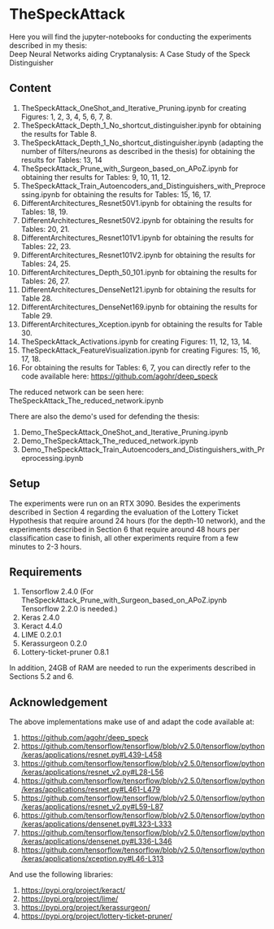 # TheSpeckAttack

Here you will find the jupyter-notebooks for conducting the experiments described in my thesis:   
Deep Neural Networks aiding Cryptanalysis: A Case Study of the Speck Distinguisher

## Content

1. TheSpeckAttack_OneShot_and_Iterative_Pruning.ipynb for creating Figures: 1, 2, 3, 4, 5, 6, 7, 8.
2. TheSpeckAttack_Depth_1_No_shortcut_distinguisher.ipynb for obtaining the results for Table 8.
3. TheSpeckAttack_Depth_1_No_shortcut_distinguisher.ipynb (adapting the number of filters/neurons as described in the thesis) for obtaining the results for Tables: 13, 14 
4. TheSpeckAttack_Prune_with_Surgeon_based_on_APoZ.ipynb for obtaining ther results for Tables: 9, 10, 11, 12.
5. TheSpeckAttack_Train_Autoencoders_and_Distinguishers_with_Preprocessing.ipynb for obtaining the results for Tables: 15, 16, 17.
6. DifferentArchitectures_Resnet50V1.ipynb for obtaining the results for Tables: 18, 19.
7. DifferentArchitectures_Resnet50V2.ipynb for obtaining the results for Tables: 20, 21.
8. DifferentArchitectures_Resnet101V1.ipynb for obtaining the results for Tables: 22, 23.
9. DifferentArchitectures_Resnet101V2.ipynb for obtaining the results for Tables: 24, 25.
10. DifferentArchitectures_Depth_50_101.ipynb for obtaining the results for Tables: 26, 27.
11. DifferentArchitectures_DenseNet121.ipynb for obtaining the results for Table 28.
12. DifferentArchitectures_DenseNet169.ipynb for obtaining the results for Table 29.
13. DifferentArchitectures_Xception.ipynb for obtaining the results for Table 30.
14. TheSpeckAttack_Activations.ipynb for creating Figures: 11, 12, 13, 14.
15. TheSpeckAttack_FeatureVisualization.ipynb for creating Figures: 15, 16, 17, 18.
16. For obtaining the results for Tables: 6, 7, you can directly refer to the code available here: https://github.com/agohr/deep_speck

The reduced network can be seen here: TheSpeckAttack_The_reduced_network.ipynb

There are also the demo's used for defending the thesis: 
1. Demo_TheSpeckAttack_OneShot_and_Iterative_Pruning.ipynb
2. Demo_TheSpeckAttack_The_reduced_network.ipynb
3. Demo_TheSpeckAttack_Train_Autoencoders_and_Distinguishers_with_Preprocessing.ipynb

## Setup

The experiments were run on an RTX 3090. 
Besides the experiments described in Section 4 regarding the evaluation of the Lottery Ticket Hypothesis that require around 24 hours (for the depth-10 network), and the experiments described in Section 6 that require around 48 hours per classification case to finish, all other experiments require from a few minutes to 2-3 hours.   

## Requirements

1. Tensorflow 2.4.0 (For TheSpeckAttack_Prune_with_Surgeon_based_on_APoZ.ipynb Tensorflow 2.2.0 is needed.)
2. Keras 2.4.0
3. Keract 4.4.0
4. LIME 0.2.0.1
5. Kerassurgeon 0.2.0
6. Lottery-ticket-pruner 0.8.1 

In addition, 24GB of RAM are needed to run the experiments described in Sections 5.2 and 6. 


## Acknowledgement

The above implementations make use of and adapt the code available at:

1. https://github.com/agohr/deep_speck
2. https://github.com/tensorflow/tensorflow/blob/v2.5.0/tensorflow/python/keras/applications/resnet.py#L439-L458
3. https://github.com/tensorflow/tensorflow/blob/v2.5.0/tensorflow/python/keras/applications/resnet_v2.py#L28-L56
4. https://github.com/tensorflow/tensorflow/blob/v2.5.0/tensorflow/python/keras/applications/resnet.py#L461-L479
5. https://github.com/tensorflow/tensorflow/blob/v2.5.0/tensorflow/python/keras/applications/resnet_v2.py#L59-L87
6. https://github.com/tensorflow/tensorflow/blob/v2.5.0/tensorflow/python/keras/applications/densenet.py#L323-L333
7. https://github.com/tensorflow/tensorflow/blob/v2.5.0/tensorflow/python/keras/applications/densenet.py#L336-L346 
8. https://github.com/tensorflow/tensorflow/blob/v2.5.0/tensorflow/python/keras/applications/xception.py#L46-L313

And use the following libraries:

1. https://pypi.org/project/keract/
2. https://pypi.org/project/lime/
3. https://pypi.org/project/kerassurgeon/
4. https://pypi.org/project/lottery-ticket-pruner/
